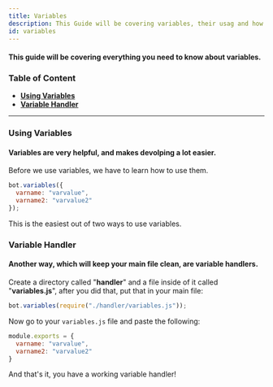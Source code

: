 ```yaml
---
title: Variables 
description: This Guide will be covering variables, their usag and how to store variables in other files.
id: variables
---
```


#### This guide will be covering everything you need to know about variables.

### Table of Content
  - **[Using Variables][1]**
  - **[Variable Handler][2]**
---

### Using Variables
#### Variables are very helpful, and makes devolping a lot easier.

Before we use variables, we have to learn how to use them.

```js
bot.variables({
  varname: "varvalue",
  varname2: "varvalue2"
});
```
This is the easiest out of two ways to use variables.

### Variable Handler
#### Another way, which will keep your main file clean, are variable handlers.

Create a directory called "**handler**" and a file inside of it called "**variables.js**", after you did that, put that in your main file:
```js
bot.variables(require("./handler/variables.js"));
```

Now go to your `variables.js` file and paste the following:
```js
module.exports = {
  varname: "varvalue",
  varname2: "varvalue2"
}
```

And that's it, you have a working variable handler!

<!--- links -->
[1]: #using-variables
[2]: #variable-handler
[3]: #variable-functions
[embed-example]: https://cdn.discordapp.com/attachments/1061712111052521493/1061764337691279460/image_3.png
[aoi-github]: https://github.com/akaruidevelopment/aoi.js#v6
[ayaka-parser]: https://github.com/usersatoshi/parsers#main

